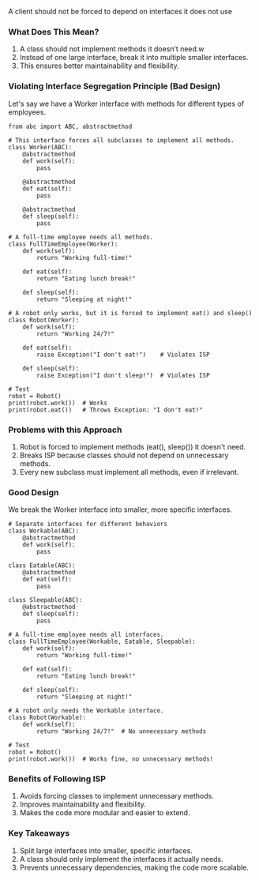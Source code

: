 A client should not be forced to depend on interfaces it does not use

### What Does This Mean?
1. A class should not implement methods it doesn’t need.w
2. Instead of one large interface, break it into multiple smaller interfaces.
3. This ensures better maintainability and flexibility.

### Violating Interface Segregation Principle (Bad Design)
Let's say we have a Worker interface with methods for different types of employees.

```
from abc import ABC, abstractmethod

# This interface forces all subclasses to implement all methods.
class Worker(ABC):
    @abstractmethod
    def work(self):
        pass

    @abstractmethod
    def eat(self):
        pass

    @abstractmethod
    def sleep(self):
        pass

# A full-time employee needs all methods.
class FullTimeEmployee(Worker):
    def work(self):
        return "Working full-time!"

    def eat(self):
        return "Eating lunch break!"

    def sleep(self):
        return "Sleeping at night!"

# A robot only works, but it is forced to implement eat() and sleep()
class Robot(Worker):
    def work(self):
        return "Working 24/7!"

    def eat(self):
        raise Exception("I don't eat!")    # Violates ISP

    def sleep(self):
        raise Exception("I don't sleep!")  # Violates ISP

# Test
robot = Robot()
print(robot.work())  # Works
print(robot.eat())   # Throws Exception: "I don't eat!"

```

### Problems with this Approach
1. Robot is forced to implement methods (eat(), sleep()) it doesn't need.
2. Breaks ISP because classes should not depend on unnecessary methods.
3. Every new subclass must implement all methods, even if irrelevant.

### Good Design
We break the Worker interface into smaller, more specific interfaces.

```
# Separate interfaces for different behaviors
class Workable(ABC):
    @abstractmethod
    def work(self):
        pass

class Eatable(ABC):
    @abstractmethod
    def eat(self):
        pass

class Sleepable(ABC):
    @abstractmethod
    def sleep(self):
        pass

# A full-time employee needs all interfaces.
class FullTimeEmployee(Workable, Eatable, Sleepable):
    def work(self):
        return "Working full-time!"

    def eat(self):
        return "Eating lunch break!"

    def sleep(self):
        return "Sleeping at night!"

# A robot only needs the Workable interface.
class Robot(Workable):
    def work(self):
        return "Working 24/7!"  # No unnecessary methods

# Test
robot = Robot()
print(robot.work())  # Works fine, no unnecessary methods!
```

### Benefits of Following ISP
1. Avoids forcing classes to implement unnecessary methods.
2. Improves maintainability and flexibility.
3. Makes the code more modular and easier to extend.

### Key Takeaways
1. Split large interfaces into smaller, specific interfaces.
2. A class should only implement the interfaces it actually needs.
3. Prevents unnecessary dependencies, making the code more scalable.